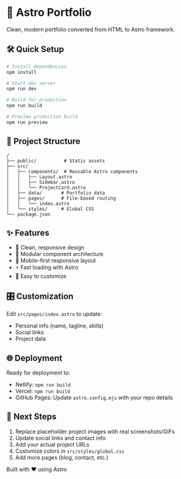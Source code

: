 # 🚀 Astro Portfolio

Clean, modern portfolio converted from HTML to Astro framework.

## 🛠️ Quick Setup

```bash
# Install dependencies
npm install

# Start dev server  
npm run dev

# Build for production
npm run build

# Preview production build
npm run preview
```

## 📁 Project Structure

```
/
├── public/          # Static assets
├── src/
│   ├── components/  # Reusable Astro components
│   │   ├── Layout.astro
│   │   ├── Sidebar.astro
│   │   └── ProjectCard.astro
│   ├── data/       # Portfolio data
│   ├── pages/      # File-based routing
│   │   └── index.astro
│   └── styles/     # Global CSS
└── package.json
```

## ✨ Features

- 🎨 Clean, responsive design
- 🧩 Modular component architecture
- 📱 Mobile-first responsive layout
- ⚡ Fast loading with Astro
- 🔧 Easy to customize

## 🎛️ Customization

Edit `src/pages/index.astro` to update:
- Personal info (name, tagline, skills)
- Social links
- Project data

## 🌐 Deployment

Ready for deployment to:
- Netlify: `npm run build` 
- Vercel: `npm run build`
- GitHub Pages: Update `astro.config.mjs` with your repo details

## 📝 Next Steps

1. Replace placeholder project images with real screenshots/GIFs
2. Update social links and contact info
3. Add your actual project URLs
4. Customize colors in `src/styles/global.css`
5. Add more pages (blog, contact, etc.)

Built with ❤️ using Astro